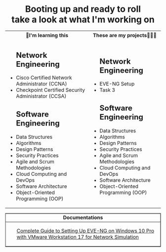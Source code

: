 <h1 align="center">Booting up and ready to roll<br>take a look at what I'm working on</h1>

<div align="center">
<table>
  <tr>
    <th>🏫I'm learning this</th>
    <th>These are my projects👨🏻‍🏭</th>
  </tr>
  <tr>
    <td>
      <ul>
        <h2>Network Engineering</h2>
        <li>Cisco Certified Network Administrator (CCNA)</li>
        <li>Checkpoint Certified Security Administrator (CCSA)</li>
      </ul>
      <ul>
        <h2>Software Engineering</h2>
        <li>Data Structures</li>
        <li>Algorithms</li>
        <li>Design Patterns</li>
        <li>Security Practices</li>
        <li>Agile and Scrum Methodologies</li>
        <li>Cloud Computing and DevOps</li>
        <li>Software Architecture</li>
        <li>Object-Oriented Programming (OOP)</li>
        </ul>
    </td>
    <td>
      <ul>
        <h2>Network Engineering</h2>
        <li>EVE-NG Setup</li>
        <li>Task 3</li>
        <h2>Software Engineering</h2>
        <li>Data Structures</li>
        <li>Algorithms</li>
        <li>Design Patterns</li>
        <li>Security Practices</li>
        <li>Agile and Scrum Methodologies</li>
        <li>Cloud Computing and DevOps</li>
        <li>Software Architecture</li>
        <li>Object-Oriented Programming (OOP)</li>
      </ul>
    </td>
  </tr>
</table>
</div>

<table align="center" border="1" cellpadding="10" cellspacing="0">
  <tr>
    <td align="center">
      <strong>Documentations</strong>
    </td>
  </tr>
  <tr>
    <td align="left">
      <ul style="list-style-type:none;">
        <a href="https://github.com/JLCyberbear/JLCyberbear/wiki/Documentation:-eve%E2%80%90ng" target="_blank">Complete Guide to Setting Up EVE-NG on Windows 10 Pro with VMware Workstation 17 for Network Simulation</a>
      </ul>
    </td>
  </tr>
</table>

<!--
<p style="border: 1px solid green">
  <h1> Learn </h1>
  <h2>🧾 Software Development Concepts:</h2>
  <h2>📖 Network Development Concepts:</h2>
</p>-->
<!--
<h1> Practice <h1/>
  <h2>👨‍💻 Software Development Projects:</h2>
  - <b>Data Structures and Algorithms Practice (AlgoExpert)</b>
  - [Algorithm Concepts](https://github.com/JLCyberbear/Algorithms-Concepts)
-->
<!--
<h2>🕸️ Network Development Projects:</h2>
<ul>
  <li>Cisco Certified Network Administrator</li>
  <li>Checkpoint Certified Security Administrator</li>
</ul>
-->

<!--
<h2 align="center"> 🤳 Connect with me:</h2>
[<img align="left" alt="JoshMadakor | YouTube" width="22px" src="https://cdn-icons-png.flaticon.com/128/1384/1384060.png" />][youtube]
[<img align="left" alt="JoshMadakor | LinkedIn" width="22px" src="https://cdn-icons-png.flaticon.com/128/1384/1384014.png" />][linkedin]
[<img align="left" alt="JoshMadakor | Instagram" width="22px" src="https://cdn-icons-png.flaticon.com/128/15707/15707776.png" />][instagram]

[twitter]: https://twitter.com/josmadakor
[youtube]: https://www.youtube.com/c/josmadakor
[instagram]: https://www.instagram.com/joshmdakor/
[linkedin]: https://linkedin.com/in/joshmaakor
-->

